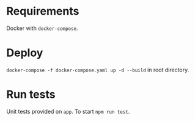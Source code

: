# Requirements
Docker with ```docker-compose```.

# Deploy
```docker-compose -f docker-compose.yaml up -d --build``` in root directory.

# Run tests
Unit tests provided on ```app```. To start ```npm run test```.
